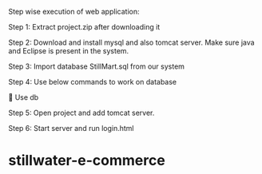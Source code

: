 


Step wise execution of web application: 

Step 1: Extract project.zip after downloading it 

Step 2: Download and install mysql and also tomcat server. Make sure java and Eclipse is present in the system. 

Step 3: Import database StillMart.sql from our system

Step 4: Use below commands to work on database 

	Use db

Step 5: Open project and add tomcat server.

Step 6: Start server and run login.html

# stillwater-e-commerce
